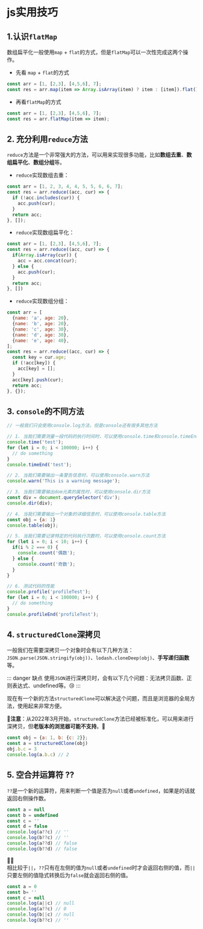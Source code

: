 # js实用技巧

## 1.认识`flatMap`

数组扁平化一般使用`map` + `flat`的方式，但是`flatMap`可以一次性完成这两个操作。

- 先看 `map` + `flat`的方式

```javascript
const arr = [1, [2,3], [4,5,6], 7];
const res = arr.map(item => Array.isArray(item) ? item : [item]).flat();
```

- 再看`flatMap`的方式

```javascript
const arr = [1, [2,3], [4,5,6], 7];
const res = arr.flatMap(item => item);
```

## 2. 充分利用`reduce`方法   

`reduce`方法是一个非常强大的方法，可以用来实现很多功能，比如**数组去重**、**数组扁平化**、**数组分组**等。   

- `reduce`实现数组去重：

```javascript
const arr = [1, 2, 3, 4, 4, 5, 5, 6, 6, 7];
const res = arr.reduce((acc, cur) => {
  if (!acc.includes(cur)) {
    acc.push(cur);
  }
  return acc;
}, []);
```
- `reduce`实现数组扁平化：

```javascript
const arr = [1, [2,3], [4,5,6], 7];
const res = arr.reduce((acc, cur) => {
  if(Array.isArray(cur)) {
    acc = acc.concat(cur);
  } else {
    acc.push(cur);
  }
  return acc;
}, [])
```
- `reduce`实现数组分组：

```javascript
const arr = [
  {name: 'a', age: 20},
  {name: 'b', age: 20},
  {name: 'c', age: 30},
  {name: 'd', age: 30},
  {name: 'e', age: 40},
];
const res = arr.reduce((acc, cur) => {
  const key = cur.age;
  if (!acc[key]) {
    acc[key] = [];
  }
  acc[key].push(cur);
  return acc;
}, {});
```

## 3. `console`的不同方法

```javascript
// 一般我们只会使用console.log方法，但是console还有很多其他方法

// 1. 当我们需要测量一段代码的执行时间时，可以使用console.time和console.timeEnd方法
console.time('test');
for (let i = 0; i < 100000; i++) {
  // do something
}
console.timeEnd('test');

// 2. 当我们需要输出一条警告信息时，可以使用console.warn方法
console.warn('This is a warning message');

// 3. 当我们需要输出dom元素的属性时，可以使用console.dir方法
const div = document.querySelector('div');
console.dir(div);

// 4. 当我们需要输出一个对象的详细信息时，可以使用console.table方法
const obj = {a: 1}
console.table(obj);

// 5. 当我们需要记录特定的代码执行次数时，可以使用console.count方法
for (let i = 0; i < 10; i++) {
  if(i % 2 === 0) {
    console.count('偶数');
  } else {
    console.count('奇数');
  }
}

// 6. 测试代码的性能
console.profile('profileTest');
for (let i = 0; i < 100000; i++) {
  // do something
}
console.profileEnd('profileTest');
```
## 4. `structuredClone`深拷贝

一般我们在需要深拷贝一个对象时会有以下几种方法：`JSON.parse(JSON.stringify(obj))`、`lodash.cloneDeep(obj)`、**手写递归函数**等。

::: danger 缺点
使用`JSON`进行深拷贝时，会有以下几个问题：无法拷贝函数、正则表达式、undefined等。:cry:
:::

现在有一个新的方法`structuredClone`可以解决这个问题，而且是浏览器的全局方法，使用起来非常方便。

:rotating_light:**注意**：从2022年3月开始，`structuredClone`方法已经被标准化，可以用来进行深拷贝，但**老版本的浏览器可能不支持**。:clown_face:

```javascript
const obj = {a: 1, b: {c: 2}};
const a = structuredClone(obj)
obj.b.c = 3
console.log(a.b.c) // 2
```

## 5. 空合并运算符 ??

`??`是一个新的运算符，用来判断一个值是否为`null`或者`undefined`，如果是的话就返回右侧操作数。

```javascript
const a = null
const b = undefined
const c = ''
const d = false
console.log(a??c) // ''
console.log(b??c) // ''
console.log(a??d) // false
console.log(b??d) // false
```
:pilot:  
相比较于`||`，`??`只有在左侧的值为`null`或者`undefined`时才会返回右侧的值，而`||`只要左侧的值隐式转换后为`false`就会返回右侧的值。

```javascript
const a = 0
const b= ''
const c = null
console.log(a||c) // null
console.log(a??c) // 0
console.log(b||c) // null
console.log(b??c) // ''
```




